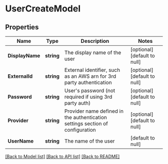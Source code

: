 # UserCreateModel

## Properties
Name | Type | Description | Notes
------------ | ------------- | ------------- | -------------
**DisplayName** | **string** | The display name of the user | [optional] [default to null]
**ExternalId** | **string** | External identifier, such as an AWS arn for 3rd party authentication | [optional] [default to null]
**Password** | **string** | User&#x27;s password (not required if using 3rd party auth) | [optional] [default to null]
**Provider** | **string** | Provider name defined in the authentication settings section of configuration | [optional] [default to null]
**UserName** | **string** | The name of the user | [default to null]

[[Back to Model list]](../README.md#documentation-for-models) [[Back to API list]](../README.md#documentation-for-api-endpoints) [[Back to README]](../README.md)

